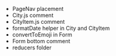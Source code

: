
- PageNav placement
- City.js comment
- CityItem.js comment
- formatDate helper in City and CityItem
- convertToEmoji in Form
- Form bottom comment 
- reducers folder